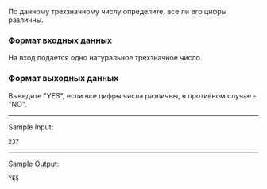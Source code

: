 По данному трехзначному числу определите, все ли его цифры различны.

### Формат входных данных
На вход подается одно натуральное трехзначное число.

### Формат выходных данных
Выведите "YES", если все цифры числа различны, в противном случае - "NO".

---------------------------------
Sample Input:

`237`

------------------------------
Sample Output:

`YES`
